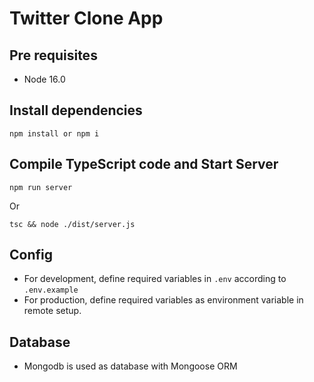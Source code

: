 # Twitter Clone App

## Pre requisites

- Node 16.0

## Install dependencies

```
npm install or npm i
```

## Compile TypeScript code and Start Server

```
npm run server
```

Or

```
tsc && node ./dist/server.js
```

## Config

- For development, define required variables in `.env` according to `.env.example`
- For production, define required variables as environment variable in remote setup.

## Database

- Mongodb is used as database with Mongoose ORM